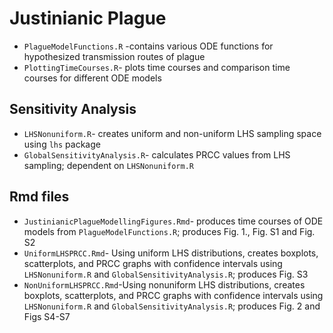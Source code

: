 # Justinianic Plague

* `PlagueModelFunctions.R` -contains various ODE functions for hypothesized transmission routes of plague
* `PlottingTimeCourses.R`- plots time courses and comparison time courses for different ODE models

## Sensitivity Analysis

* `LHSNonuniform.R`- creates uniform and non-uniform LHS sampling space using `lhs` package
* `GlobalSensitivityAnalysis.R`- calculates PRCC values from LHS sampling; dependent on `LHSNonuniform.R`

## Rmd files
* `JustinianicPlagueModellingFigures.Rmd`- produces time courses of ODE models from `PlagueModelFunctions.R`; produces Fig. 1., Fig. S1 and Fig. S2
* `UniformLHSPRCC.Rmd`- Using uniform LHS distributions, creates boxplots, scatterplots, and PRCC graphs with confidence intervals using  `LHSNonuniform.R` and `GlobalSensitivityAnalysis.R`; produces Fig. S3
* `NonUniformLHSPRCC.Rmd`-Using nonuniform LHS distributions, creates boxplots, scatterplots, and PRCC graphs with confidence intervals using `LHSNonuniform.R` and `GlobalSensitivityAnalysis.R`; produces Fig. 2 and Figs S4-S7
